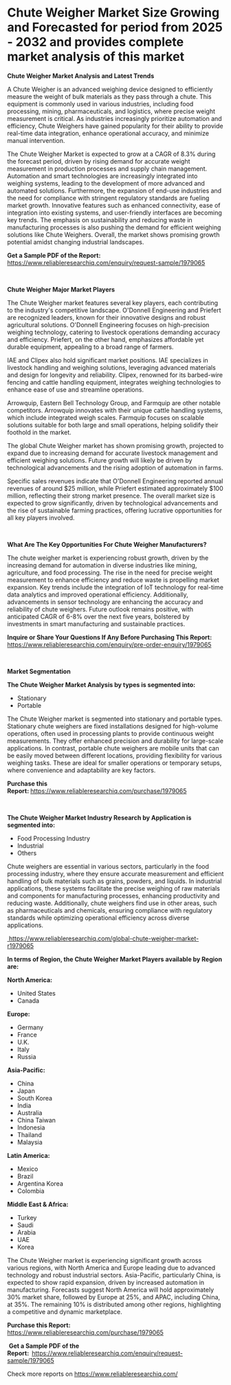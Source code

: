 <p><h1>Chute Weigher Market Size Growing and Forecasted for period from 2025 - 2032 and provides complete market analysis of this market</h1></p><p><strong>Chute Weigher Market Analysis and Latest Trends</strong></p>
<p><p>A Chute Weigher is an advanced weighing device designed to efficiently measure the weight of bulk materials as they pass through a chute. This equipment is commonly used in various industries, including food processing, mining, pharmaceuticals, and logistics, where precise weight measurement is critical. As industries increasingly prioritize automation and efficiency, Chute Weighers have gained popularity for their ability to provide real-time data integration, enhance operational accuracy, and minimize manual intervention.</p><p>The Chute Weigher Market is expected to grow at a CAGR of 8.3% during the forecast period, driven by rising demand for accurate weight measurement in production processes and supply chain management. Automation and smart technologies are increasingly integrated into weighing systems, leading to the development of more advanced and automated solutions. Furthermore, the expansion of end-use industries and the need for compliance with stringent regulatory standards are fueling market growth. Innovative features such as enhanced connectivity, ease of integration into existing systems, and user-friendly interfaces are becoming key trends. The emphasis on sustainability and reducing waste in manufacturing processes is also pushing the demand for efficient weighing solutions like Chute Weighers. Overall, the market shows promising growth potential amidst changing industrial landscapes.</p></p>
<p><strong>Get a Sample PDF of the Report:&nbsp;</strong> <a href="https://www.reliableresearchiq.com/enquiry/request-sample/1979065?utm_campaign=3354&utm_medium=2&utm_source=Github&utm_content=ia&utm_term=28032025&utm_id=chute-weigher">https://www.reliableresearchiq.com/enquiry/request-sample/1979065</a></p>
<p>&nbsp;</p>
<p><strong>Chute Weigher Major Market Players</strong></p>
<p><p>The Chute Weigher market features several key players, each contributing to the industry's competitive landscape. O'Donnell Engineering and Priefert are recognized leaders, known for their innovative designs and robust agricultural solutions. O'Donnell Engineering focuses on high-precision weighing technology, catering to livestock operations demanding accuracy and efficiency. Priefert, on the other hand, emphasizes affordable yet durable equipment, appealing to a broad range of farmers.</p><p>IAE and Clipex also hold significant market positions. IAE specializes in livestock handling and weighing solutions, leveraging advanced materials and design for longevity and reliability. Clipex, renowned for its barbed-wire fencing and cattle handling equipment, integrates weighing technologies to enhance ease of use and streamline operations.</p><p>Arrowquip, Eastern Bell Technology Group, and Farmquip are other notable competitors. Arrowquip innovates with their unique cattle handling systems, which include integrated weigh scales. Farmquip focuses on scalable solutions suitable for both large and small operations, helping solidify their foothold in the market.</p><p>The global Chute Weigher market has shown promising growth, projected to expand due to increasing demand for accurate livestock management and efficient weighing solutions. Future growth will likely be driven by technological advancements and the rising adoption of automation in farms.</p><p>Specific sales revenues indicate that O'Donnell Engineering reported annual revenues of around $25 million, while Priefert estimated approximately $100 million, reflecting their strong market presence. The overall market size is expected to grow significantly, driven by technological advancements and the rise of sustainable farming practices, offering lucrative opportunities for all key players involved.</p></p>
<p>&nbsp;</p>
<p><strong>What Are The Key Opportunities For Chute Weigher Manufacturers?</strong></p>
<p><p>The chute weigher market is experiencing robust growth, driven by the increasing demand for automation in diverse industries like mining, agriculture, and food processing. The rise in the need for precise weight measurement to enhance efficiency and reduce waste is propelling market expansion. Key trends include the integration of IoT technology for real-time data analytics and improved operational efficiency. Additionally, advancements in sensor technology are enhancing the accuracy and reliability of chute weighers. Future outlook remains positive, with anticipated CAGR of 6-8% over the next five years, bolstered by investments in smart manufacturing and sustainable practices.</p></p>
<p><strong>Inquire or Share Your Questions If Any Before Purchasing This Report:</strong> <a href="https://www.reliableresearchiq.com/enquiry/pre-order-enquiry/1979065?utm_campaign=3354&utm_medium=2&utm_source=Github&utm_content=ia&utm_term=28032025&utm_id=chute-weigher">https://www.reliableresearchiq.com/enquiry/pre-order-enquiry/1979065</a></p>
<p>&nbsp;</p>
<p><strong>Market Segmentation</strong></p>
<p><strong>The Chute Weigher Market Analysis by types is segmented into:</strong></p>
<p><ul><li>Stationary</li><li>Portable</li></ul></p>
<p><p>The Chute Weigher market is segmented into stationary and portable types. Stationary chute weighers are fixed installations designed for high-volume operations, often used in processing plants to provide continuous weight measurements. They offer enhanced precision and durability for large-scale applications. In contrast, portable chute weighers are mobile units that can be easily moved between different locations, providing flexibility for various weighing tasks. These are ideal for smaller operations or temporary setups, where convenience and adaptability are key factors.</p></p>
<p><strong>Purchase this Report:&nbsp;</strong><a href="https://www.reliableresearchiq.com/purchase/1979065?utm_campaign=3354&utm_medium=2&utm_source=Github&utm_content=ia&utm_term=28032025&utm_id=chute-weigher">https://www.reliableresearchiq.com/purchase/1979065</a></p>
<p>&nbsp;</p>
<p><strong>The Chute Weigher Market Industry Research by Application is segmented into:</strong></p>
<p><ul><li>Food Processing Industry</li><li>Industrial</li><li>Others</li></ul></p>
<p><p>Chute weighers are essential in various sectors, particularly in the food processing industry, where they ensure accurate measurement and efficient handling of bulk materials such as grains, powders, and liquids. In industrial applications, these systems facilitate the precise weighing of raw materials and components for manufacturing processes, enhancing productivity and reducing waste. Additionally, chute weighers find use in other areas, such as pharmaceuticals and chemicals, ensuring compliance with regulatory standards while optimizing operational efficiency across diverse applications.</p></p>
<p><a href="https://www.reliableresearchiq.com/global-chute-weigher-market-r1979065?utm_campaign=3354&utm_medium=2&utm_source=Github&utm_content=ia&utm_term=28032025&utm_id=chute-weigher">&nbsp;https://www.reliableresearchiq.com/global-chute-weigher-market-r1979065</a></p>
<p><strong>In terms of Region, the Chute Weigher Market Players available by Region are:</strong></p>
<p>
    <p> <strong> North America: </strong>
        <ul>
            <li>United States</li>
            <li>Canada</li>
        </ul>
        </p> 
    <p> <strong> Europe: </strong>
        <ul>
            <li>Germany</li>
            <li>France</li>
            <li>U.K.</li>
            <li>Italy</li>
            <li>Russia</li>
        </ul>
        </p> 
    <p> <strong> Asia-Pacific: </strong>
        <ul>
            <li>China</li>
            <li>Japan</li>
            <li>South Korea</li>
            <li>India</li>
            <li>Australia</li>
            <li>China Taiwan</li>
            <li>Indonesia</li>
            <li>Thailand</li>
            <li>Malaysia</li>
        </ul>
        </p> 
    <p> <strong> Latin America: </strong>
        <ul>
            <li>Mexico</li>
            <li>Brazil</li>
            <li>Argentina Korea</li>
            <li>Colombia</li>
        </ul>
        </p> 
    <p> <strong> Middle East & Africa: </strong>
        <ul>
            <li>Turkey</li>
            <li>Saudi</li>
            <li>Arabia</li>
            <li>UAE</li>
            <li>Korea</li>
        </ul>
    </p>
    </p>
<p><p>The Chute Weigher market is experiencing significant growth across various regions, with North America and Europe leading due to advanced technology and robust industrial sectors. Asia-Pacific, particularly China, is expected to show rapid expansion, driven by increased automation in manufacturing. Forecasts suggest North America will hold approximately 30% market share, followed by Europe at 25%, and APAC, including China, at 35%. The remaining 10% is distributed among other regions, highlighting a competitive and dynamic marketplace.</p></p>
<p><strong>Purchase this Report: </strong><a href="https://www.reliableresearchiq.com/purchase/1979065?utm_campaign=3354&utm_medium=2&utm_source=Github&utm_content=ia&utm_term=28032025&utm_id=chute-weigher">https://www.reliableresearchiq.com/purchase/1979065</a></p>
<p>&nbsp;<strong>Get a Sample PDF of the Report:&nbsp;&nbsp;</strong><a href="https://www.reliableresearchiq.com/enquiry/request-sample/1979065?utm_campaign=3354&utm_medium=2&utm_source=Github&utm_content=ia&utm_term=28032025&utm_id=chute-weigher">https://www.reliableresearchiq.com/enquiry/request-sample/1979065</a></p>
<p><strong></strong></p>
<p>Check more reports on <a href="https://www.reliableresearchiq.com/?utm_campaign=3354&utm_medium=2&utm_source=Github&utm_content=ia&utm_term=28032025&utm_id=chute-weigher">https://www.reliableresearchiq.com/</a></p>